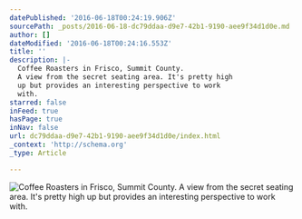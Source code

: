 ```yaml
---
datePublished: '2016-06-18T00:24:19.906Z'
sourcePath: _posts/2016-06-18-dc79ddaa-d9e7-42b1-9190-aee9f34d1d0e.md
author: []
dateModified: '2016-06-18T00:24:16.553Z'
title: ''
description: |-
  Coffee Roasters in Frisco, Summit County. 
  A view from the secret seating area. It's pretty high 
  up but provides an interesting perspective to work 
  with.
starred: false
inFeed: true
hasPage: true
inNav: false
url: dc79ddaa-d9e7-42b1-9190-aee9f34d1d0e/index.html
_context: 'http://schema.org'
_type: Article

---
```

![Coffee Roasters in Frisco, Summit County. 
A view from the secret seating area. It's pretty high 
up but provides an interesting perspective to work 
with.](https://the-grid-user-content.s3-us-west-2.amazonaws.com/e4e35818-d667-4d62-8de8-b6c87b9624f9.jpg)